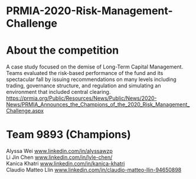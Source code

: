 # PRMIA-2020-Risk-Management-Challenge

# About the competition  
A case study focused on the demise of Long-Term Capital Management. Teams evaluated the risk-based performance of the fund and its spectacular fall by issuing recommendations on many levels including trading, governance structure, and regulation and simulating an environment that included central clearing.    
https://prmia.org/Public/Resources/News/Public/News/2020-News/PRMIA_Announces_the_Champions_of_the_2020_Risk_Management_Challenge.aspx  

# Team 9893  (Champions) 
Alyssa Wei www.linkedin.com/in/alyssawzp  
Li Jin Chen www.linkedin.com/in/lyle-chen/  
Kanica Khatri www.linkedin.com/in/kanica-khatri  
Claudio Matteo Llin www.linkedin.com/in/claudio-matteo-llin-94650898  


